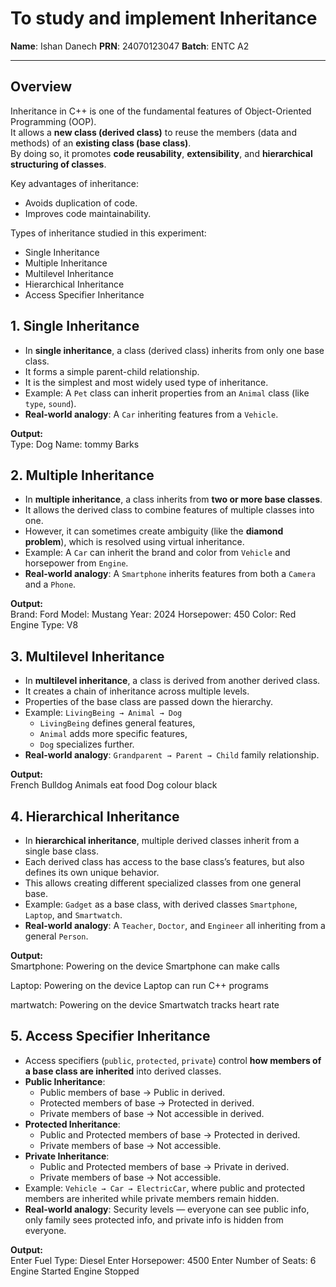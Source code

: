 # To study and implement Inheritance

**Name**: Ishan Danech 
**PRN**: 24070123047
**Batch**: ENTC A2

---

## Overview  

Inheritance in C++ is one of the fundamental features of Object-Oriented Programming (OOP).  
It allows a **new class (derived class)** to reuse the members (data and methods) of an **existing class (base class)**.  
By doing so, it promotes **code reusability**, **extensibility**, and **hierarchical structuring of classes**.  

Key advantages of inheritance:  
- Avoids duplication of code.  
- Improves code maintainability.  


Types of inheritance studied in this experiment:  
- Single Inheritance  
- Multiple Inheritance  
- Multilevel Inheritance  
- Hierarchical Inheritance  
- Access Specifier Inheritance  

## 1. Single Inheritance  

- In **single inheritance**, a class (derived class) inherits from only one base class.  
- It forms a simple parent-child relationship.  
- It is the simplest and most widely used type of inheritance.  
- Example: A `Pet` class can inherit properties from an `Animal` class (like `type`, `sound`).  
- **Real-world analogy**: A `Car` inheriting features from a `Vehicle`.  

**Output:**  
Type: Dog
Name: tommy
Barks

## 2. Multiple Inheritance  

- In **multiple inheritance**, a class inherits from **two or more base classes**.  
- It allows the derived class to combine features of multiple classes into one.  
- However, it can sometimes create ambiguity (like the **diamond problem**), which is resolved using virtual inheritance.  
- Example: A `Car` can inherit the brand and color from `Vehicle` and horsepower from `Engine`.  
- **Real-world analogy**: A `Smartphone` inherits features from both a `Camera` and a `Phone`.  

**Output:**  
Brand: Ford
Model: Mustang
Year: 2024
Horsepower: 450
Color: Red
Engine Type: V8

## 3. Multilevel Inheritance  

- In **multilevel inheritance**, a class is derived from another derived class.  
- It creates a chain of inheritance across multiple levels.  
- Properties of the base class are passed down the hierarchy.  
- Example: `LivingBeing → Animal → Dog`  
  - `LivingBeing` defines general features,  
  - `Animal` adds more specific features,  
  - `Dog` specializes further.  
- **Real-world analogy**: `Grandparent → Parent → Child` family relationship.  

**Output:**  
French Bulldog
Animals eat food
Dog colour
black


## 4. Hierarchical Inheritance  

- In **hierarchical inheritance**, multiple derived classes inherit from a single base class.  
- Each derived class has access to the base class’s features, but also defines its own unique behavior.  
- This allows creating different specialized classes from one general base.  
- Example: `Gadget` as a base class, with derived classes `Smartphone`, `Laptop`, and `Smartwatch`.  
- **Real-world analogy**: A `Teacher`, `Doctor`, and `Engineer` all inheriting from a general `Person`.  

**Output:**  
Smartphone:
Powering on the device
Smartphone can make calls

Laptop:
Powering on the device
Laptop can run C++ programs

martwatch:
Powering on the device
Smartwatch tracks heart rate


## 5. Access Specifier Inheritance  

- Access specifiers (`public`, `protected`, `private`) control **how members of a base class are inherited** into derived classes.  
- **Public Inheritance**:  
  - Public members of base → Public in derived.  
  - Protected members of base → Protected in derived.  
  - Private members of base → Not accessible in derived.  
- **Protected Inheritance**:  
  - Public and Protected members of base → Protected in derived.  
  - Private members of base → Not accessible.  
- **Private Inheritance**:  
  - Public and Protected members of base → Private in derived.  
  - Private members of base → Not accessible.  
- Example: `Vehicle → Car → ElectricCar`, where public and protected members are inherited while private members remain hidden.  
- **Real-world analogy**: Security levels — everyone can see public info, only family sees protected info, and private info is hidden from everyone.  

**Output:**  
Enter Fuel Type: Diesel
Enter Horsepower: 4500
Enter Number of Seats: 6
Engine Started
Engine Stopped
